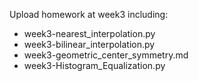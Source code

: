Upload homework at week3 including: 
  - week3-nearest_interpolation.py
  - week3-bilinear_interpolation.py
  - week3-geometric_center_symmetry.md
  - week3-Histogram_Equalization.py
